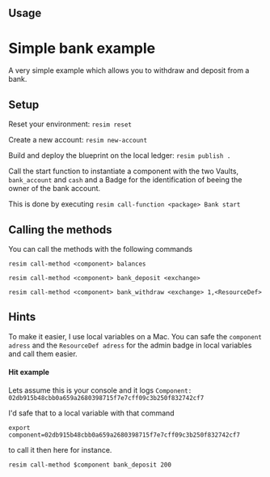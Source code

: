 ## Usage


# Simple bank example

A very simple example which allows you to withdraw and deposit from a bank.

## Setup

Reset your environment: `resim reset`

Create a new account: `resim new-account`


Build and deploy the blueprint on the local ledger: `resim publish .`


Call the start function to instantiate a component with the two Vaults, `bank_account` and `cash` and a Badge for the identification of beeing the owner of the bank account.

This is done by executing `resim call-function <package> Bank start`


## Calling the methods

You can call the methods with the following commands

`resim call-method <component> balances`

`resim call-method <component> bank_deposit <exchange>`

`resim call-method <component> bank_withdraw <exchange> 1,<ResourceDef>`


## Hints

To make it easier, I use local variables on a Mac.
You can safe the `component adress` and the `ResourceDef adress` for the admin badge in local variables and call them easier.

#### Hit example
Lets assume this is your console and it logs 
`Component: 02db915b48cbb0a659a2680398715f7e7cff09c3b250f832742cf7`

 I'd safe that to a local variable with that command 
 
 `export component=02db915b48cbb0a659a2680398715f7e7cff09c3b250f832742cf7` 
 
 to call it then here for instance.

`resim call-method $component bank_deposit 200`